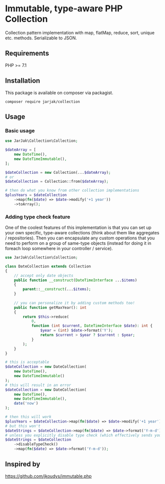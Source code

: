 # Immutable, type-aware PHP Collection

Collection pattern implementation with map, flatMap, reduce, sort, unique etc. methods. Serializable to JSON.

## Requirements

PHP >= 7.1

## Installation
This package is available on composer via packagist.

`composer require jarjak/collection`

## Usage

### Basic usage
```php
use JarJak\Collection\Collection;

$dateArray = [
    new DateTime(),
    new DateTimeImmutable(),
];

$dateCollection = new Collection(...$dateArray);
# or
$dateCollection = Collection::from($dateArray);

# then do what you know from other collection implementations
$plusYears = $dateCollection
    ->map(fn($date) => $date->modify('+1 year'))
    ->toArray();
```

### Adding type check feature

One of the coolest features of this implementation is that you can set up your own specific, type-aware collections (think about them like aggregates / repositories). Then you can encapsulate any custom operations that you need to perform on a group of same-type objects (instead for doing it in foreach loop somewhere in your controller / service).

```php
use JarJak\Collection\Collection;

class DateCollection extends Collection
{
    // accept only date objects
    public function __construct(DateTimeInterface ...$items)
    {
        parent::__construct(...$items);
    }
    
    // you can personalize it by adding custom methods too!
    public function getMaxYear(): int
    {
        return $this->reduce(
            0, 
            function (int $current, DateTimeInterface $date): int {
                $year = (int) $date->format('Y');
                return $current > $year ? $current : $year; 
            }
        );
    }
}

# this is acceptable
$dateCollection = new DateCollection(
    new DateTime(),
    new DateTimeImmutable()
);
# this will result in an error
$dateCollection = new DateCollection(
    new DateTime(),
    new DateTimeImmutable(),
    date('now')
);

# then this will work
$plusYears = $dateCollection->map(fn($date) => $date->modify('+1 year'));
# but this won't
$dateStrings = $dateCollection->map(fn($date) => $date->format('Y-m-d'));
# unless you explicitly disable type check (which effectively sends you back to the base Collection class)
$dateStrings = $dateCollection
    ->disableTypeCheck()
    ->map(fn($date) => $date->format('Y-m-d'));
```

## Inspired by

https://github.com/jkoudys/immutable.php
